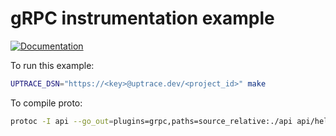 # gRPC instrumentation example

[![Documentation](https://img.shields.io/badge/uptrace-documentation-informational)](https://docs.uptrace.dev/go/opentelemetry-grpc/)

To run this example:

```bash
UPTRACE_DSN="https://<key>@uptrace.dev/<project_id>" make
```

To compile proto:

```bash
protoc -I api --go_out=plugins=grpc,paths=source_relative:./api api/hello-service.proto
```
